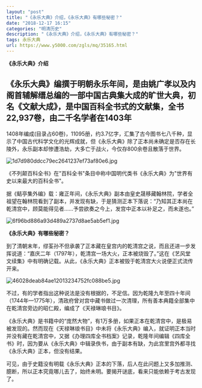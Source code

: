 ```yaml
---
layout: "post"
title: "《永乐大典》介绍，《永乐大典》有哪些秘密？"
date: "2018-12-17 16:15"
categories: "明清历史"
description: "《永乐大典》介绍，《永乐大典》有哪些秘密？"
tags: 永乐大典
url: https://www.y5000.com/zgls/mq/35165.html
---
```






**《永乐大典》介绍**

《永乐大典》编撰于明朝永乐年间，是由姚广孝以及内阁首辅解缙总编的一部中国古典集大成的旷世大典，初名《文献大成》，是中国百科全书式的文献集，全书22,937卷，由二千名学者在1403年
--
1408年编成(目录占60卷)，11095册，约3.7亿字，汇集了古今图书七八千种，显示了中国古代科学文化的光辉成就，但《永乐大典》除了正本尚未确定是否存在长陵外，永乐副本却惨遭浩劫，大多亡于战火，今仅存800余卷且散落于世界。

![1d7d980ddcc79ec2641237ef73af80e6.jpg](https://img.y5000.com/uploads/allimg/181019/1d7d980ddcc79ec2641237ef73af80e6.jpg)

《不列颠百科全书》在"百科全书"条目中称中国明代类书《永乐大典》为"世界有史以来最大的百科全书"。

据《鲒亭集外编》载：雍正年间，《永乐大典》副本由皇史晟移藏翰林院，学者全祖望在翰林院看到了副本，并发现有缺，于是猜测正本下落说：“乃知其正本尚在乾清宫中，顾莫能得见者……予尝欲奏之今上，发宫中正本以补足之，而未遂也。”

![6f96bd886a93d489a2737d8ae5ab5ef1.jpg](https://img.y5000.com/uploads/allimg/181019/6f96bd886a93d489a2737d8ae5ab5ef1.jpg)

 **《永乐大典》有哪些秘密？**

到了清朝末年，缪荃孙不但承袭了正本藏在皇宫内的乾清宫之说，而且还进一步发挥说道：“嘉庆二年（1797年），乾清宫一场大火，正本被烧毁了。”这在《艺风堂文续集》中有明确记载。从此，《永乐大典》正本被毁于乾清宫大火说便正式流传开来。

![46028deab84ae12013234752fc088be5.jpg](https://img.y5000.com/uploads/allimg/181019/46028deab84ae12013234752fc088be5.jpg)

不过，有的学者指出这种说法是没有根据的，不足信。因为乾隆九年至四十年间（1744年—1775年），清政府曾对宫中藏书做过一次清理，所有善本典籍全部集中在乾清宫旁边的昭仁殿，编成了《天禄琳琅书目》。

《永乐大典》是书籍中的“庞然大物”，有1万多册，如果正本在乾清宫中，是极易被发现的。然而现在《天禄琳琅书目》中未将《永乐大典》编入，就证明正本当时并没有藏在乾清宫中，又据《办理四库全书档案》记录，乾隆年间编辑《四库全书》时，因为要从《永乐大典》中辑录佚书，由于副本有缺，为此宫里宫外都寻找《永乐大典》正本，但没有结果。

可见，由于史籍没有明载《永乐大典》正本的下落，后人在此问题上又多加推测、臆断，所以正本究竟哪儿去了，始终未明。要揭开谜底，看来只能依赖于考古发现了。
